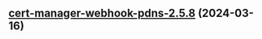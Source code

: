 

## [cert-manager-webhook-pdns-2.5.8](https://github.com/cyr-ius/truenas-charts/compare/cert-manager-webhook-pdns-2.5.7...cert-manager-webhook-pdns-2.5.8) (2024-03-16)

